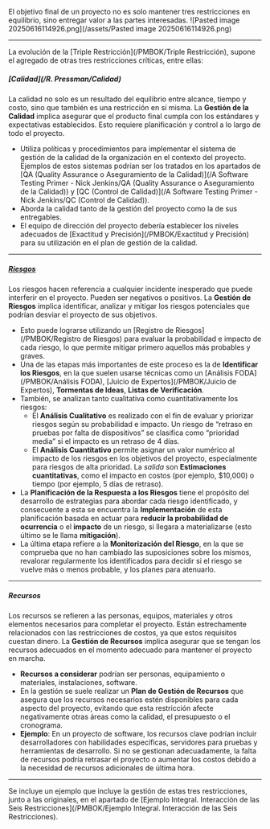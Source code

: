 El objetivo final de un proyecto no es solo mantener tres restricciones en equilibrio, sino entregar valor a las partes interesadas.
![Pasted image 20250616114926.png](/assets/Pasted image 20250616114926.png)
****
La evolución de la [Triple Restricción](/PMBOK/Triple Restricción), supone el agregado de otras tres restricciones críticas, entre ellas:
##### **[Calidad](/R. Pressman/Calidad)**
La calidad no solo es un resultado del equilibrio entre alcance, tiempo y costo, sino que también es una restricción en sí misma. 
La **Gestión de la Calidad** implica asegurar que el producto final cumpla con los estándares y expectativas establecidos. Esto requiere planificación y control a lo largo de todo el proyecto.
- Utiliza políticas y procedimientos para implementar el sistema de gestión de la calidad de la organización en el contexto del proyecto. Ejemplos de estos sistemas podrían ser los tratados en los apartados de [QA (Quality Assurance o Aseguramiento de la Calidad)](/A Software Testing Primer - Nick Jenkins/QA (Quality Assurance o Aseguramiento de la Calidad)) y [QC (Control de Calidad)](/A Software Testing Primer - Nick Jenkins/QC (Control de Calidad)).
- Aborda la calidad tanto de la gestión del proyecto como la de sus entregables.
- El equipo de dirección del proyecto debería establecer los niveles adecuados de [Exactitud y Precisión](/PMBOK/Exactitud y Precisión) para su utilización en el plan de gestión de la calidad.
****
##### **[Riesgos](/PMBOK/Riesgos)**
Los riesgos hacen referencia a cualquier incidente inesperado que puede interferir en el proyecto. Pueden ser negativos o positivos.
La **Gestión de Riesgos** implica identificar, analizar y mitigar los riesgos potenciales que podrían desviar el proyecto de sus objetivos. 
- Esto puede lograrse utilizando un [Registro de Riesgos](/PMBOK/Registro de Riesgos) para evaluar la probabilidad e impacto de cada riesgo, lo que permite mitigar primero aquellos más probables y graves.
- Una de las etapas más importantes de este proceso es la de **Identificar los Riesgos**, en la que suelen usarse técnicas como un [Análisis FODA](/PMBOK/Análisis FODA), [Juicio de Expertos](/PMBOK/Juicio de Expertos), **Tormentas de Ideas**, **Listas de Verificación**.
- También, se analizan tanto cualitativa como cuantitativamente los riesgos:
	- El **Análisis Cualitativo** es realizado con el fin de evaluar y priorizar riesgos según su probabilidad e impacto. Un riesgo de “retraso en pruebas por falta de dispositivos” se clasifica como “prioridad media” si el impacto es un retraso de 4 días.
	- El **Análisis Cuantitativo** permite asignar un valor numérico al impacto de los riesgos en los objetivos del proyecto, especialmente para riesgos de alta prioridad. La *salida* son **Estimaciones cuantitativas**, como el impacto en costos (por ejemplo, $10,000) o tiempo (por ejemplo, 5 días de retraso).
- La **Planificación de la Respuesta a los Riesgos** tiene el propósito del desarrollo de estrategias para abordar cada riesgo identificado, y consecuente a esta se encuentra la **Implementación** de esta planificación basada en actuar para **reducir la probabilidad de ocurrencia** o el **impacto** de un riesgo, si llegara a materializarse (esto último se le llama **mitigación**).
- La última etapa refiere a la **Monitorización del Riesgo**, en la que se comprueba que no han cambiado las suposiciones sobre los mismos, revalorar regularmente los identificados para decidir si el riesgo se vuelve más o menos probable, y los planes para atenuarlo.
****
##### **Recursos**
Los recursos se refieren a las personas, equipos, materiales y otros elementos necesarios para completar el proyecto. Están estrechamente relacionados con las restricciones de costos, ya que estos requisitos cuestan dinero. 
La **Gestión de Recursos** implica asegurar que se tengan los recursos adecuados en el momento adecuado para mantener el proyecto en marcha.
- **Recursos a considerar** podrían ser personas, equipamiento o materiales, instalaciones, software.
- En la gestión se suele realizar un **Plan de Gestión de Recursos** que asegura que los recursos necesarios estén disponibles para cada aspecto del proyecto, evitando que esta restricción afecte negativamente otras áreas como la calidad, el presupuesto o el cronograma.
- **Ejemplo**: En un proyecto de software, los recursos clave podrían incluir desarrolladores con habilidades específicas, servidores para pruebas y herramientas de desarrollo. Si no se gestionan adecuadamente, la falta de recursos podría retrasar el proyecto o aumentar los costos debido a la necesidad de recursos adicionales de última hora.
****
Se incluye un ejemplo que incluye la gestión de estas tres restricciones, junto a las originales, en el apartado de [Ejemplo Integral. Interacción de las Seis Restricciones](/PMBOK/Ejemplo Integral. Interacción de las Seis Restricciones).